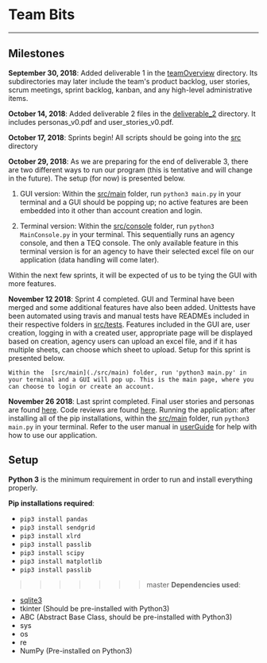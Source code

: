# Team Bits
---

## Milestones

**September 30, 2018**: Added deliverable 1 in the [teamOverview](./teamOverview) directory. Its subdirectories may later include the team's product backlog, user stories, scrum meetings, sprint backlog, kanban, and any high-level administrative items.

**October 14, 2018**: Added deliverable 2 files in the [deliverable_2](./teamOverview/deliverable_2) directory. It includes personas_v0.pdf and user_stories_v0.pdf.

**October 17, 2018**: Sprints begin! All scripts should be going into the [src](./src) directory

**October 29, 2018**: As we are preparing for the end of deliverable 3, there are two different ways to run our program (this is tentative and will change in the future). The setup (for now) is presented below.
  1. GUI version: Within the [src/main](./src/main) folder, run `python3 main.py` in your terminal and a GUI should be popping up; no active features are been embedded into it other than account creation and login.

  2. Terminal version: Within the [src/console](./src/console) folder, run `python3 MainConsole.py` in your terminal. This sequentially runs an agency console, and then a TEQ console. The only available feature in this terminal version is for an agency to have their selected excel file on our application (data handling will come later).

Within the next few sprints, it will be expected of us to be tying the GUI with more features.

**November 12 2018**: Sprint 4 completed. GUI and Terminal have been merged and some additional features have also been added. Unittests have been automated using travis and manual tests have READMEs included in their respective folders in [src/tests](./src/tests). Features included in the GUI are, user creation, logging in with a created user, appropriate page will be displayed based on creation, agency users can upload an excel file, and if it has multiple sheets, can choose which sheet to upload. Setup for this sprint is presented below.

    Within the  [src/main](./src/main) folder, run 'python3 main.py' in your terminal and a GUI will pop up. This is the main page, where you can choose to login or create an account.

**November 26 2018**: Last sprint completed. Final user stories and personas are found [here](./teamOverview/productBacklog). Code reviews are found [here](./teamOverview/code_review). Running the application: after installing all of the pip installations, within the  [src/main](./src/main) folder, run `python3 main.py` in your terminal. Refer to the user manual in [userGuide](./userGuide) for help with how to use our application.

## Setup

**Python 3** is the minimum requirement in order to run and install everything properly.

**Pip installations required**:
- `pip3 install pandas`
- `pip3 install sendgrid`
- `pip3 install xlrd`
- `pip3 install passlib`
- `pip3 install scipy`
- `pip3 install matplotlib`
- `pip3 install passlib`
 
>>>>>>> master
**Dependencies used**:
- [sqlite3](https://www.sqlite.org/download.html)
- tkinter (Should be pre-installed with Python3)
- ABC (Abstract Base Class, should be pre-installed with Python3)
- sys
- os
- re
- NumPy (Pre-installed on Python3)
